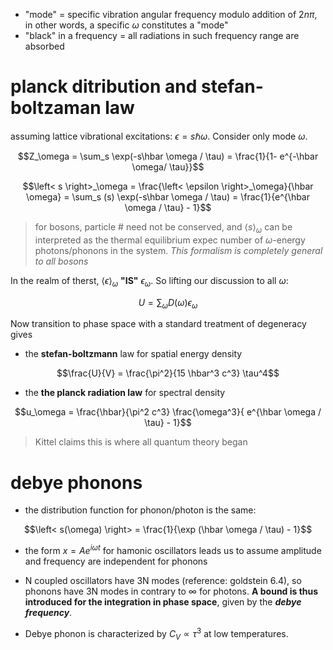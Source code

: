 - "mode" = specific vibration angular frequency modulo addition of $2n\pi$, in other words, a specific $\omega$ constitutes a "mode"
- "black" in a frequency = all radiations in such frequency range are absorbed

# planck ditribution and stefan-boltzaman law
assuming lattice vibrational excitations: $\epsilon = s\hbar \omega$. Consider only mode $\omega$. 

$$Z_\omega = \sum_s \exp(-s\hbar \omega / \tau) = \frac{1}{1- e^{-\hbar \omega/ \tau}}$$

$$\left< s \right>_\omega = \frac{\left< \epsilon \right>_\omega}{\hbar \omega} = \sum_s (s) \exp(-s\hbar \omega / \tau) =  \frac{1}{e^{\hbar \omega / \tau} - 1}$$

> for bosons, particle # need not be conserved, and $\left< s \right>_\omega$ can be interpreted as the thermal equilibrium expec number of $\omega$-energy photons/phonons in the system. *This formalism is completely general to all bosons*

In the realm of therst, $\left< \epsilon \right>_\omega$ **"IS"** $\epsilon_\omega$. So lifting our discussion to all $\omega$:

$$U = \sum_\omega D(\omega) \epsilon_\omega$$

Now transition to phase space with a standard treatment of degeneracy gives 

- the **stefan-boltzmann** law for spatial energy density

$$\frac{U}{V} = \frac{\pi^2}{15 \hbar^3 c^3} \tau^4$$

- the **the planck radiation law** for spectral density

$$u_\omega = \frac{\hbar}{\pi^2 c^3} \frac{\omega^3}{ e^{\hbar \omega / \tau} - 1}$$

> Kittel claims this is where all quantum theory began

# debye phonons
- the distribution function for phonon/photon is the same:

$$\left< s(\omega) \right> = \frac{1}{\exp (\hbar \omega / \tau) - 1}$$

- the form $x = A e^{i\omega t}$ for hamonic oscillators leads us to assume amplitude and frequency are independent for phonons

- N coupled oscillators have 3N modes (reference: goldstein 6.4), so phonons have 3N modes in contrary to $\infty$ for photons. **A bound is thus introduced for the integration in phase space**, given by the ***debye frequency***. 
- Debye phonon is characterized by $C_V \propto \tau^3$ at low temperatures. 